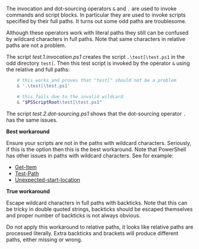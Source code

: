 
The invocation and dot-sourcing operators `&` and `.` are used to invoke
commands and script blocks. In particular they are used to invoke scripts
specified by their full paths. It turns out some odd paths are troublesome.

Although these operators work with literal paths they still can be confused by
wildcard characters in full paths. Note that same characters in relative paths
are not a problem.

The script *test.1.invocation.ps1* creates the script `.\test[\test.ps1` in the
odd directory `test[`. Then this test script is invoked by the operator `&`
using the relative and full paths:

```PowerShell
    # this works and proves that "test[" should not be a problem
    & '.\test[\test.ps1'

    # this fails due to the invalid wildcard
    & "$PSScriptRoot\test[\test.ps1"
```

The script *test.2.dot-sourcing.ps1* shows that the dot-sourcing operator `.`
has the same issues.

**Best workaround**

Ensure your scripts are not in the paths with wildcard characters. Seriously,
if this is the option then this is the best workaround. Note that PowerShell
has other issues in paths with wildcard characters. See for example:

- [Get-Item](../../Cmdlets/Get-Item)
- [Test-Path](../../Cmdlets/Test-Path)
- [Unexpected-start-location](../../PowerShell.exe/Unexpected-start-location)

**True workaround**

Escape wildcard characters in full paths with backticks. Note that this can be
tricky in double quoted strings, backticks should be escaped themselves and
proper number of backticks is not always obvious.

Do not apply this workaround to relative paths, it looks like relative paths
are processed literally. Extra backticks and brackets will produce different
paths, either missing or wrong.
